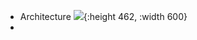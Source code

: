 - Architecture
  ![](https://devmanual.openmrs.org/assets/openmrs-architecture.png){:height 462, :width 600}
-